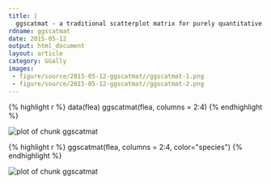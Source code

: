 ```yaml
---
title: |
  ggscatmat - a traditional scatterplot matrix for purely quantitative variables
rdname: ggscatmat
date: 2015-05-12
output: html_document
layout: article
category: GGally
images:
 - figure/source/2015-05-12-ggscatmat//ggscatmat-1.png
 - figure/source/2015-05-12-ggscatmat//ggscatmat-2.png
---
```





{% highlight r %}
data(flea)
ggscatmat(flea, columns = 2:4)
{% endhighlight %}

![plot of chunk ggscatmat](/allYourFigureAreBelongToUs/figure/source/2015-05-12-ggscatmat/ggscatmat-1.png) 

{% highlight r %}
ggscatmat(flea, columns = 2:4, color="species")
{% endhighlight %}

![plot of chunk ggscatmat](/allYourFigureAreBelongToUs/figure/source/2015-05-12-ggscatmat/ggscatmat-2.png) 